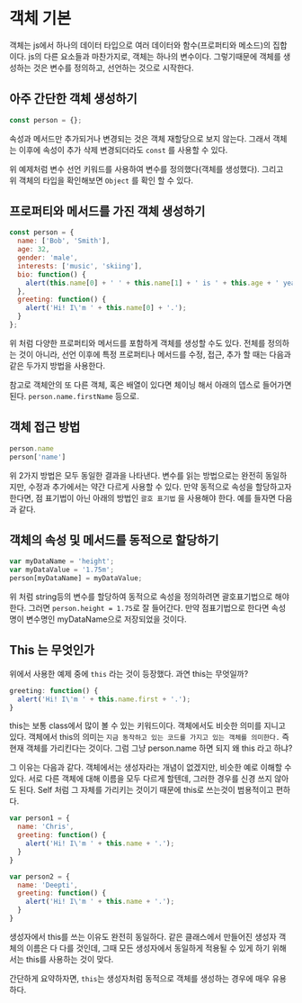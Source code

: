 # 객체 기본

객체는 js에서 하나의 데이터 타입으로 여러 데이터와 함수(프로퍼티와 메소드)의 집합이다. js의 다른 요소들과 마찬가지로, 객체는 하나의 변수이다. 그렇기때문에 객체를 생성하는 것은 변수를 정의하고, 선언하는 것으로 시작한다.



## 아주 간단한 객체 생성하기

```js
const person = {};
```

속성과 메서드만 추가되거나 변경되는 것은 객체 재할당으로 보지 않는다. 그래서 객체는 이후에 속성이 추가 삭제 변경되더라도 `const` 를 사용할 수 있다.



위 예제처럼 변수 선언 키워드를 사용하여 변수를 정의했다(객체를 생성했다). 그리고 위 객체의 타입을 확인해보면 `Object` 를 확인 할 수 있다.



## 프로퍼티와 메서드를 가진 객체 생성하기

```js
const person = {
  name: ['Bob', 'Smith'],
  age: 32,
  gender: 'male',
  interests: ['music', 'skiing'],
  bio: function() {
    alert(this.name[0] + ' ' + this.name[1] + ' is ' + this.age + ' years old. He likes ' + this.interests[0] + ' and ' + this.interests[1] + '.');
  },
  greeting: function() {
    alert('Hi! I\'m ' + this.name[0] + '.');
  }
};

```

위 처럼 다양한 프로퍼티와 메서드를 포함하게 객체를 생성할 수도 있다. 전체를 정의하는 것이 아니라, 선언 이후에 특정 프로퍼티나 메서드를 수정, 접근, 추가 할 때는 다음과 같은 두가지 방법을 사용한다.

참고로 객체안의 또 다른 객체, 혹은 배열이 있다면 체이닝 해서 아래의 뎁스로 들어가면 된다. `person.name.firstName` 등으로.



## 객체 접근 방법

```js
person.name
person['name']
```

위 2가지 방법은 모두 동일한 결과을 나타낸다. 변수를 읽는 방법으로는 완전히 동일하지만, 수정과 추가에서는 약간 다르게 사용할 수 있다. 만약 동적으로 속성을 할당하고자 한다면, 점 표기법이 아닌 아래의 방법인 `괄호 표기법` 을 사용해야 한다. 예를 들자면 다음과 같다.



## 객체의 속성 및 메서드를 동적으로 할당하기

```js
var myDataName = 'height';
var myDataValue = '1.75m';
person[myDataName] = myDataValue;
```

위 처럼 string등의 변수를 할당하여 동적으로 속성을 정의하려면 괄호표기법으로 해야한다. 그러면 `person.height = 1.75`로 잘 들어간다. 만약 점표기법으로 한다면 속성명이 변수명인 myDataName으로 저장되었을 것이다.



## This 는 무엇인가

위에서 사용한 예제 중에 `this` 라는 것이 등장했다. 과연 this는 무엇일까?

```js
greeting: function() {
  alert('Hi! I\'m ' + this.name.first + '.');
}
```



this는 보통 class에서 많이 볼 수 있는 키워드이다. 객체에서도 비슷한 의미를 지니고 있다. 객체에서 this의 의미는 `지금 동작하고 있는 코드를 가지고 있는 객체를 의미한다.` 즉 현재 객체를 가리킨다는 것이다. 그럼 그냥 person.name 하면 되지 왜 this 라고 하냐?



그 이유는 다음과 같다. 객체에서는 생성자라는 개념이 없겠지만, 비슷한 예로 이해할 수 있다. 서로 다른 객체에 대해 이름을 모두 다르게 할텐데, 그러한 경우를 신경 쓰지 않아도 된다. Self 처럼 그 자체를 가리키는 것이기 때문에 this로 쓰는것이 범용적이고 편하다.

```js
var person1 = {
  name: 'Chris',
  greeting: function() {
    alert('Hi! I\'m ' + this.name + '.');
  }
}

var person2 = {
  name: 'Deepti',
  greeting: function() {
    alert('Hi! I\'m ' + this.name + '.');
  }
}
```

생성자에서 this를 쓰는 이유도 완전히 동일하다. 같은 클래스에서 만들어진 생성자 객체의 이름은 다 다를 것인데, 그때 모든 생성자에서 동일하게 적용될 수 있게 하기 위해서는 this를 사용하는 것이 맞다.



간단하게 요약하자면, `this`는 생성자처럼 동적으로 객체를 생성하는 경우에 매우 유용하다.